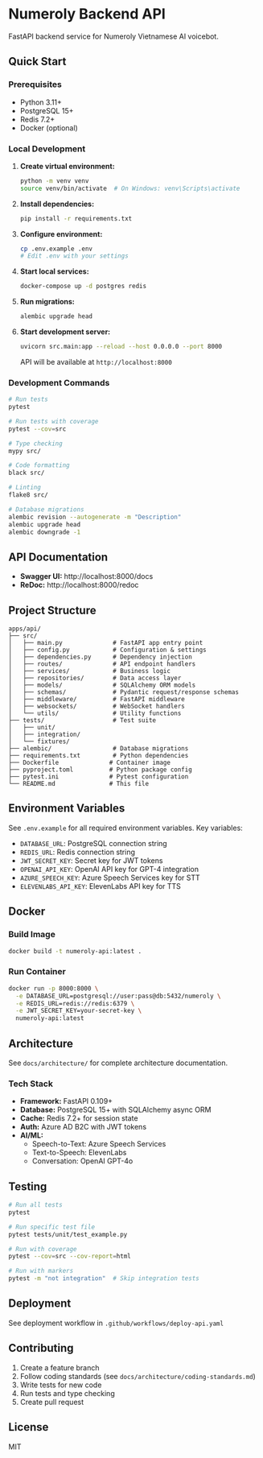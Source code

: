 # Numeroly Backend API

FastAPI backend service for Numeroly Vietnamese AI voicebot.

## Quick Start

### Prerequisites

- Python 3.11+
- PostgreSQL 15+
- Redis 7.2+
- Docker (optional)

### Local Development

1. **Create virtual environment:**
   ```bash
   python -m venv venv
   source venv/bin/activate  # On Windows: venv\Scripts\activate
   ```

2. **Install dependencies:**
   ```bash
   pip install -r requirements.txt
   ```

3. **Configure environment:**
   ```bash
   cp .env.example .env
   # Edit .env with your settings
   ```

4. **Start local services:**
   ```bash
   docker-compose up -d postgres redis
   ```

5. **Run migrations:**
   ```bash
   alembic upgrade head
   ```

6. **Start development server:**
   ```bash
   uvicorn src.main:app --reload --host 0.0.0.0 --port 8000
   ```

   API will be available at `http://localhost:8000`

### Development Commands

```bash
# Run tests
pytest

# Run tests with coverage
pytest --cov=src

# Type checking
mypy src/

# Code formatting
black src/

# Linting
flake8 src/

# Database migrations
alembic revision --autogenerate -m "Description"
alembic upgrade head
alembic downgrade -1
```

## API Documentation

- **Swagger UI:** http://localhost:8000/docs
- **ReDoc:** http://localhost:8000/redoc

## Project Structure

```
apps/api/
├── src/
│   ├── main.py              # FastAPI app entry point
│   ├── config.py            # Configuration & settings
│   ├── dependencies.py      # Dependency injection
│   ├── routes/              # API endpoint handlers
│   ├── services/            # Business logic
│   ├── repositories/        # Data access layer
│   ├── models/              # SQLAlchemy ORM models
│   ├── schemas/             # Pydantic request/response schemas
│   ├── middleware/          # FastAPI middleware
│   ├── websockets/          # WebSocket handlers
│   └── utils/               # Utility functions
├── tests/                   # Test suite
│   ├── unit/
│   ├── integration/
│   └── fixtures/
├── alembic/                 # Database migrations
├── requirements.txt         # Python dependencies
├── Dockerfile              # Container image
├── pyproject.toml          # Python package config
├── pytest.ini              # Pytest configuration
└── README.md               # This file
```

## Environment Variables

See `.env.example` for all required environment variables. Key variables:

- `DATABASE_URL`: PostgreSQL connection string
- `REDIS_URL`: Redis connection string
- `JWT_SECRET_KEY`: Secret key for JWT tokens
- `OPENAI_API_KEY`: OpenAI API key for GPT-4 integration
- `AZURE_SPEECH_KEY`: Azure Speech Services key for STT
- `ELEVENLABS_API_KEY`: ElevenLabs API key for TTS

## Docker

### Build Image

```bash
docker build -t numeroly-api:latest .
```

### Run Container

```bash
docker run -p 8000:8000 \
  -e DATABASE_URL=postgresql://user:pass@db:5432/numeroly \
  -e REDIS_URL=redis://redis:6379 \
  -e JWT_SECRET_KEY=your-secret-key \
  numeroly-api:latest
```

## Architecture

See `docs/architecture/` for complete architecture documentation.

### Tech Stack

- **Framework:** FastAPI 0.109+
- **Database:** PostgreSQL 15+ with SQLAlchemy async ORM
- **Cache:** Redis 7.2+ for session state
- **Auth:** Azure AD B2C with JWT tokens
- **AI/ML:**
  - Speech-to-Text: Azure Speech Services
  - Text-to-Speech: ElevenLabs
  - Conversation: OpenAI GPT-4o

## Testing

```bash
# Run all tests
pytest

# Run specific test file
pytest tests/unit/test_example.py

# Run with coverage
pytest --cov=src --cov-report=html

# Run with markers
pytest -m "not integration"  # Skip integration tests
```

## Deployment

See deployment workflow in `.github/workflows/deploy-api.yaml`

## Contributing

1. Create a feature branch
2. Follow coding standards (see `docs/architecture/coding-standards.md`)
3. Write tests for new code
4. Run tests and type checking
5. Create pull request

## License

MIT
